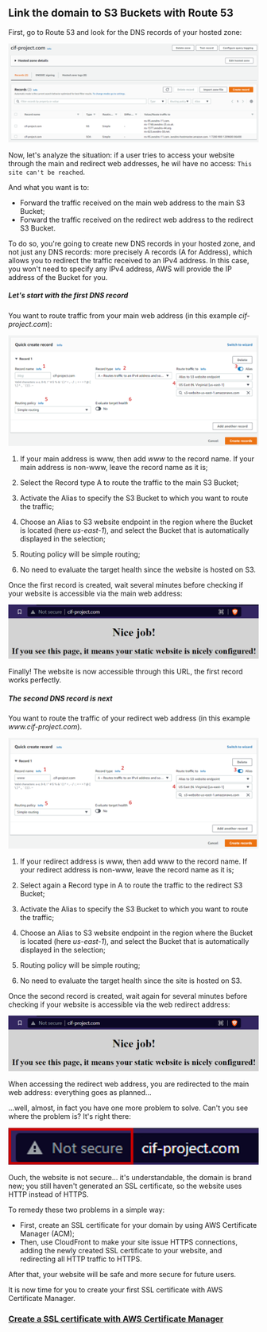 ## Link the domain to S3 Buckets with Route 53

First, go to Route 53 and look for the DNS records of your hosted zone:

![Hosted Zone](images/hosted-zone.png ':size=1000')

Now, let's analyze the situation: if a user tries to access your website through the main and redirect web addresses, he wil have no access: `This site can't be reached`.

And what you want is to:
- Forward the traffic received on the main web address to the main S3 Bucket;
- Forward the traffic received on the redirect web address to the redirect S3 Bucket.

To do so, you're going to create new DNS records in your hosted zone, and not just any DNS records: more precisely A records (A for Address), which allows you to redirect the traffic received to an IPv4 address. In this case, you won't need to specify any IPv4 address, AWS will provide the IP address of the Bucket for you.

##### Let's start with the first DNS record
You want to route traffic from your main web address (in this example *cif-project.com*):

![Create record main](images/create-record-main.png ':size=900')

1.	If your main address is www, then add *www* to the record name. If your main address is non-www, leave the record name as it is;

2.	Select the Record type A to route the traffic to the main S3 Bucket;

3.	Activate the Alias to specify the S3 Bucket to which you want to route the traffic;

4.	Choose an Alias to S3 website endpoint in the region where the Bucket is located (here *us-east-1*), and select the Bucket that is automatically displayed in the selection;

5.	Routing policy will be simple routing;

6.	No need to evaluate the target health since the website is hosted on S3.

Once the first record is created, wait several minutes before checking if your website is accessible via the main web address:

![Nice job main](images/nice-job-main.png ':size=600')

Finally! The website is now accessible through this URL, the first record works perfectly.

##### The second DNS record is next
You want to route the traffic of your redirect web address (in this example *www<nolink>.cif-project.com*).

![Create record redirect](images/create-record-redirect.png ':size=900')

1.	If your redirect address is www, then add www to the record name. If your redirect address is non-www, leave the record name as it is;

2.	Select again a Record type in A to route the traffic to the redirect S3 Bucket;

3.	Activate the Alias to specify the S3 Bucket to which you want to route the traffic;

4.	Choose an Alias to S3 website endpoint in the region where the Bucket is located (here *us-east-1*), and select the Bucket that is automatically displayed in the selection;

5.	Routing policy will be simple routing;

6.	No need to evaluate the target health since the site is hosted on S3.

Once the second record is created, wait again for several minutes before checking if your website is accessible via the web redirect address:

![Nice job redirect](images/nice-job-redirect.png ':size=600')

When accessing the redirect web address, you are redirected to the main web address: everything goes as planned...

...well, almost, in fact you have one more problem to solve. Can't you see where the problem is? It's right there:

![Not secure](images/not-secure.png ':size=250')

Ouch, the website is not secure... it's understandable, the domain is brand new; you still haven't generated an SSL certificate, so the website uses HTTP instead of HTTPS.

To remedy these two problems in a simple way:
- First, create an SSL certificate for your domain by using AWS Certificate Manager (ACM);
- Then, use CloudFront to make your site issue HTTPS connections, adding the newly created SSL certificate to your website, and redirecting all HTTP traffic to HTTPS.

After that, your website will be safe and more secure for future users.

It is now time for you to create your first SSL certificate with AWS Certificate Manager.

### [Create a SSL certificate with AWS Certificate Manager](/projects/project-1/part-6/README.md)